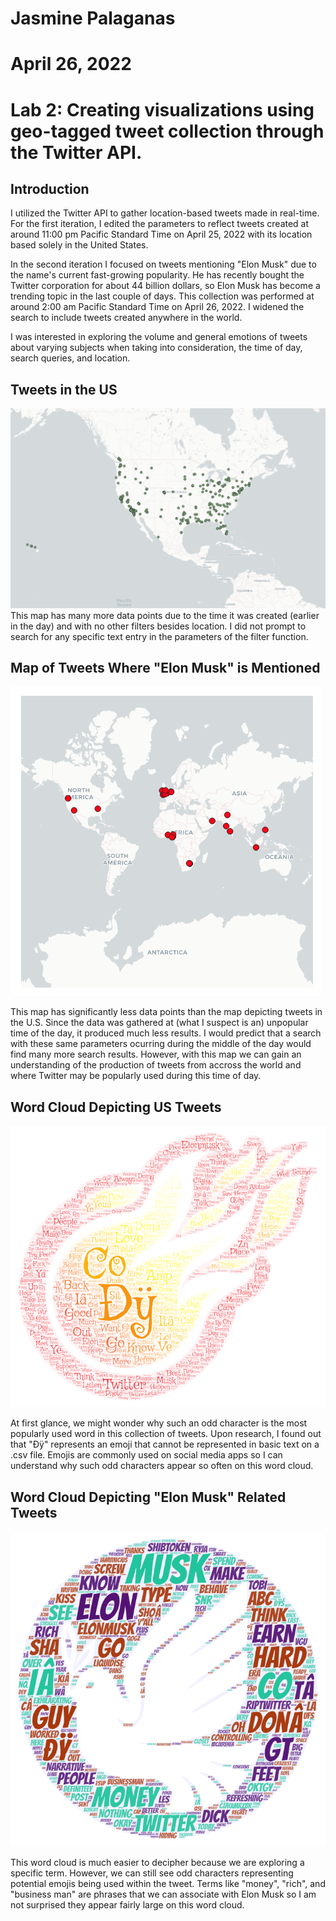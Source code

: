 # Jasmine Palaganas  
# April 26, 2022  
# Lab 2: Creating visualizations using geo-tagged tweet collection through the Twitter API.

## Introduction
I utilized the Twitter API to gather location-based tweets made in real-time. For the first iteration, I edited the parameters to reflect tweets created at around 11:00 pm Pacific Standard Time on April 25, 2022 with its location based solely in the United States. 

In the second iteration I focused on tweets mentioning "Elon Musk" due to the name's current fast-growing popularity. He has recently bought the Twitter corporation for about 44 billion dollars, so Elon Musk has become a trending topic in the last couple of days. This collection was performed at around 2:00 am Pacific Standard Time on April 26, 2022. I widened the search to include tweets created anywhere in the world. 

I was interested in exploring the volume and general emotions of tweets about varying subjects when taking into consideration, the time of day, search queries, and location. 

## Tweets in the US
![US Tweet Map](img/tweetmapUS-1.png)
This map has many more data points due to the time it was created (earlier in the day) and with no other filters besides location. I did not prompt to search for any specific text entry in the parameters of the filter function. 

## Map of Tweets Where "Elon Musk" is Mentioned
![Map of "Elon Musk" Mentions](img/tweetmapELON.png)

This map has significantly less data points than the map depicting tweets in the U.S. Since the data was gathered at (what I suspect is an) unpopular time of the day, it produced much less results. I would predict that a search with these same parameters ocurring during the middle of the day would find many more search results. However, with this map we can gain an understanding of the production of tweets from accross the world and where Twitter may be popularly used during this time of day. 

## Word Cloud Depicting US Tweets
![](img/WordArt-1.png)

At first glance, we might wonder why such an odd character is the most popularly used word in this collection of tweets. Upon research, I found out that "Ðÿ" represents an emoji that cannot be represented in basic text on a .csv file. Emojis are commonly used on social media apps so I can understand why such odd characters appear so often on this word cloud. 

## Word Cloud Depicting "Elon Musk" Related Tweets
![](img/Word%20Art-2.png)

This word cloud is much easier to decipher because we are exploring a specific term. However, we can still see odd characters representing potential emojis being used within the tweet. Terms like "money", "rich", and "business man" are phrases that we can associate with Elon Musk so I am not surprised they appear fairly large on this word cloud. 